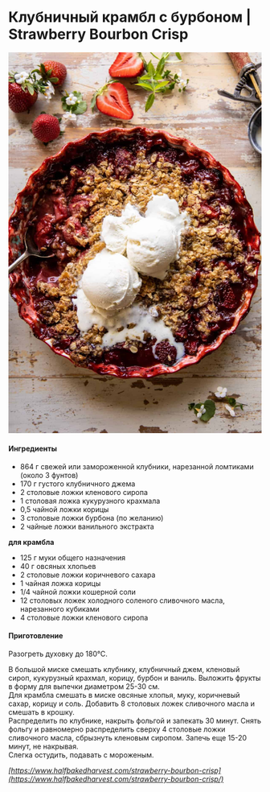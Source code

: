 # Клубничный крамбл с бурбоном \| Strawberry Bourbon Crisp

![Strawberry Bourbon Crisp](../../pics/Strawberry-Bourbon-Crisp-5.jpg)

#### Ингредиенты

* 864 г свежей или замороженной клубники, нарезанной ломтиками (около 3 фунтов)
* 170 г густого клубничного джема
* 2 столовые ложки кленового сиропа
* 1 столовая ложка кукурузного крахмала
* 0,5 чайной ложки корицы
* 3 столовые ложки бурбона (по желанию)
* 2 чайные ложки ванильного экстракта

**для крамбла**

* 125 г муки общего назначения
* 40 г овсяных хлопьев
* 2 столовые ложки коричневого сахара
* 1 чайная ложка корицы
* 1/4 чайной ложки кошерной соли
* 12 столовых ложек холодного соленого сливочного масла, нарезанного кубиками
* 4 столовые ложки кленового сиропа

#### Приготовление

Разогреть духовку до 180°С.  

В большой миске смешать клубнику, клубничный джем, кленовый сироп, кукурузный крахмал, корицу, бурбон и ваниль. Выложить фрукты в форму для выпечки диаметром 25-30 см.  
Для крамбла смешать в миске овсяные хлопья, муку, коричневый сахар, корицу и соль. Добавить 8 столовых ложек сливочного масла и смешать в крошку.  
Распределить по клубнике, накрыть фольгой и запекать 30 минут. Снять фольгу и равномерно распределить сверху 4 столовые ложки сливочного масла, сбрызнуть кленовым сиропом. Запечь еще 15-20 минут, не накрывая.  
Слегка остудить, подавать с мороженым.  

*[https://www.halfbakedharvest.com/strawberry-bourbon-crisp](https://www.halfbakedharvest.com/strawberry-bourbon-crisp/)*
